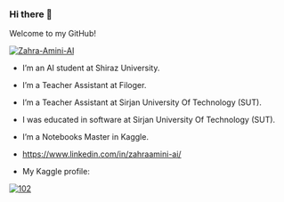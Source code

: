 ### Hi there 👋

Welcome to my GitHub!

<a href="https://ibb.co/RDPSq3j"><img src="https://i.ibb.co/DRkbZ9r/Zahra-Amini-AI.png" alt="Zahra-Amini-AI" border="0"></a>

- I’m an AI student at Shiraz University.

- I’m a Teacher Assistant at Filoger.

- I’m a Teacher Assistant at Sirjan University Of Technology (SUT).

- I was educated in software at Sirjan University Of Technology (SUT).

- I’m a Notebooks Master in Kaggle.

- https://www.linkedin.com/in/zahraamini-ai/

- My Kaggle profile:


<a href="https://ibb.co/XCdZBLn"><img src="https://i.ibb.co/kSrgnBL/102.png" alt="102" border="0"></a>
